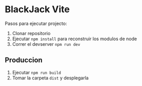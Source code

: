 # BlackJack Vite

Pasos para ejecutar projecto:

1. Clonar repositorio
2. Ejecutar ```npm install``` para reconstruir los modulos de node
3. Correr el devserver ```npm run dev```

## Produccion

1. Ejecutar ```npm run build```
2. Tomar la carpeta ```dist``` y desplegarla